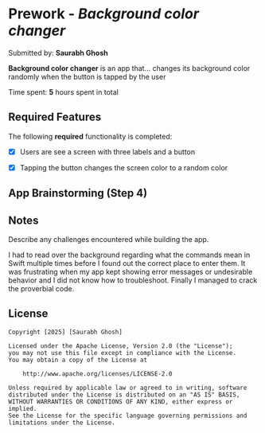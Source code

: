 # Prework - *Background color changer*

Submitted by: **Saurabh Ghosh**

**Background color changer** is an app that... changes its background color randomly when the button is tapped by the user

Time spent: **5** hours spent in total

## Required Features

The following **required** functionality is completed:

- [X] Users are see a screen with three labels and a button
- [X] Tapping the button changes the screen color to a random color
 


## App Brainstorming (Step 4)

## Notes

Describe any challenges encountered while building the app.

I had to read over the background regarding what the commands mean in Swift multiple times before I found out the correct place to enter them. It was frustrating when my app kept showing error messages or undesirable behavior and I did not know how to troubleshoot. Finally I managed to crack the proverbial code.

## License

    Copyright [2025] [Saurabh Ghosh]

    Licensed under the Apache License, Version 2.0 (the "License");
    you may not use this file except in compliance with the License.
    You may obtain a copy of the License at

        http://www.apache.org/licenses/LICENSE-2.0

    Unless required by applicable law or agreed to in writing, software
    distributed under the License is distributed on an "AS IS" BASIS,
    WITHOUT WARRANTIES OR CONDITIONS OF ANY KIND, either express or implied.
    See the License for the specific language governing permissions and
    limitations under the License.
